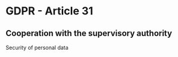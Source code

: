 # GDPR - Article 31
## Cooperation with the supervisory authority

<span class="bold"><span class="expanded">Security of personal data
  